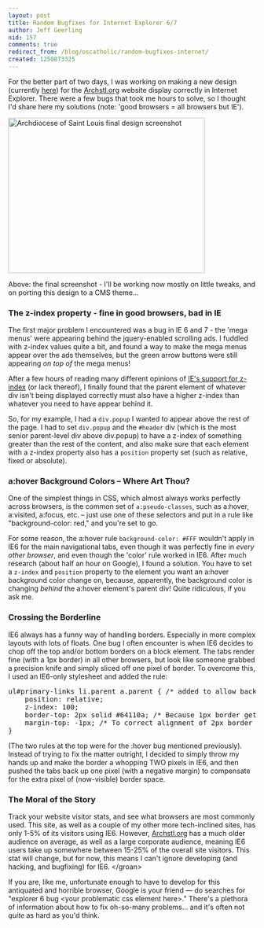 ```yaml
---
layout: post
title: Random Bugfixes for Internet Explorer 6/7
author: Jeff Geerling
nid: 157
comments: true
redirect_from: /blog/oscatholic/random-bugfixes-internet/
created: 1250873325
---
```

<p>For the better part of two days, I was working on making a new design (currently <a href="http://www.archstl.org/new/front/">here</a>) for the <a href="http://www.archstl.org/">Archstl.org</a> website display correctly in Internet Explorer. There were a few bugs that took me hours to solve, so I thought I'd share here my solutions (note: 'good browsers = all browsers but IE').</p>
<p class="rtecenter"><img alt="Archdiocese of Saint Louis final design screenshot" width="400" height="316" src="/sites/opensourcecatholic.com/files/user-uploads/oscatholic/archstl-new-design-final.jpg" /></p>
<p>Above:&nbsp;the final screenshot - I'll be working now mostly on little tweaks, and on porting this design to a CMS theme...</p>
<h3>The z-index property - fine in good browsers, bad in IE</h3>
<p>The first major problem I encountered was a bug in IE 6 and 7 - the 'mega menus' were appearing behind the jquery-enabled scrolling ads. I fuddled with z-index values quite a bit, and found a way to make the mega menus appear over the ads themselves, but the green arrow buttons were still appearing <em>on top of</em> the mega menus!</p>
<p>After a few hours of reading many different opinions of <a href="http://www.brenelz.com/blog/2009/02/03/squish-the-internet-explorer-z-index-bug/">IE's support for z-index</a> (or lack thereof), I finally found that the parent element of whatever div isn't being displayed correctly must also have a higher z-index than whatever you need to have appear behind it.</p>
<!--break-->
<p>So, for my example, I had a <code>div.popup</code> I wanted to appear above the rest of the page. I had to set <code>div.popup</code> and the <code>#header</code> div (which is the most senior parent-level div above div.popup) to have a z-index of something greater than the rest of the content, and also make sure that each element with a z-index property also has a <code>position</code> property set (such as relative, fixed or absolute).</p>
<h3>a:hover Background Colors &ndash; Where Art Thou?</h3>
<p>One of the simplest things in CSS, which almost always works perfectly across browsers, is the common set of <code>a:pseudo-classes</code>, such as a:hover, a:visited, a:focus, etc. &ndash; just use one of these selectors and put in a rule like &quot;background-color: red,&quot; and you're set to go.</p>
<p>For some reason, the a:hover rule <code>background-color: #FFF</code> wouldn't apply in IE6 for the main navigational tabs, even though it was perfectly fine in <em>every other browser</em>, and even though the 'color' rule worked in IE6. After much research (about half an hour on Google), I found a solution. You have to set a <code>z-index</code> and <code>position</code> property to the element you want an a:hover background color change on, because, apparently, the background color is changing <em>behind</em> the a:hover element's parent div! Quite ridiculous, if you ask me.</p>
<h3>Crossing the Borderline</h3>
<p>IE6 always has a funny way of handling borders. Especially in more complex layouts with lots of floats. One bug I often encounter is when IE6 decides to chop off the top and/or bottom borders on a block element. The tabs render fine (with a 1px border) in all other browsers, but look like someone grabbed a precision knife and simply sliced off one pixel of border. To overcome this, I used an IE6-only stylesheet and added the rule:</p>
<pre>
ul#primary-links li.parent a.parent { /* added to allow background color on rollover */
	position: relative;
	z-index: 100;
	border-top: 2px solid #64110a; /* Because 1px border gets lost */
	margin-top: -1px; /* To correct alignment of 2px border */
}</pre>
<p>(The two rules at the top were for the :hover bug mentioned previously). Instead of trying to fix the matter outright, I decided to simply throw my hands up and make the border a whopping TWO pixels in IE6, and then pushed the tabs back up one pixel (with a negative margin) to compensate for the extra pixel of (now-visible) border space.</p>
<h3>The Moral of the Story</h3>
<p>Track your website visitor stats, and see what browsers are most commonly used. This site, as well as a couple of my other more tech-inclined sites, has only 1-5% of its visitors using IE6. However, <a href="http://www.archstl.org/">Archstl.org</a> has a much older audience on average, as well as a large corporate audience, meaning IE6 users take up somewhere between 15-25% of the overall site visitors. This stat will change, but for now, this means I can't ignore developing (and hacking, and bugfixing) for IE6. &lt;/groan&gt;</p>
<p>If you are, like me, unfortunate enough to have to develop for this antiquated and horrible browser, Google is your friend &mdash; do searches for &quot;explorer 6 bug &lt;your problematic css element here&gt;.&quot; There's a plethora of information about how to fix oh-so-many problems... and it's often not <em>quite</em> as hard as you'd think.</p>
